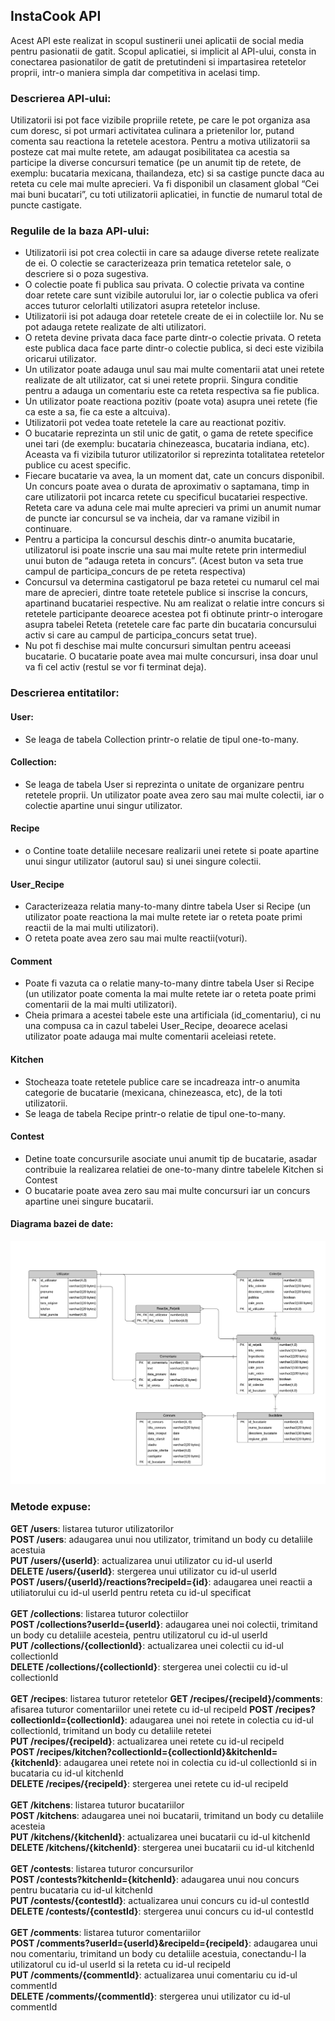 
## InstaCook API
Acest API este realizat in scopul sustinerii unei aplicatii de social media pentru pasionatii de gatit.
Scopul aplicatiei, si implicit al API-ului, consta in conectarea pasionatilor de gatit de pretutindeni si impartasirea retetelor proprii, intr-o maniera simpla dar competitiva in acelasi timp.

### Descrierea API-ului:
Utilizatorii isi pot face vizibile propriile retete, pe care le pot organiza asa cum doresc, si pot urmari activitatea culinara a prietenilor lor, putand comenta sau reactiona la retetele acestora. Pentru a motiva utilizatorii sa posteze cat mai multe retete, am adaugat posibilitatea ca acestia sa participe la diverse concursuri tematice (pe un anumit tip de retete, de exemplu: bucataria mexicana, thailandeza, etc) si sa castige puncte daca au reteta cu cele mai multe aprecieri. Va fi disponibil un clasament global “Cei mai buni bucatari”, cu toti utilizatorii aplicatiei, in functie de numarul total de puncte castigate.

### Regulile de la baza API-ului:
- Utilizatorii isi pot crea colectii in care sa adauge diverse retete realizate de ei. O colectie se caracterizeaza prin tematica retetelor sale, o descriere si o poza sugestiva.
- O colectie poate fi publica sau privata. O colectie privata va contine doar retete care sunt vizibile autorului lor, iar o colectie publica va oferi acces tuturor celorlalti utilizatori asupra retetelor incluse.
- Utilizatorii isi pot adauga doar retetele create de ei in colectiile lor. Nu se pot adauga retete realizate de alti utilizatori.
- O reteta devine privata daca face parte dintr-o colectie privata. O reteta este publica daca face parte dintr-o colectie publica, si deci este vizibila oricarui utilizator.
- Un utilizator poate adauga unul sau mai multe comentarii atat unei retete realizate de alt utilizator, cat si unei retete proprii. Singura conditie pentru a adauga un comentariu este ca reteta respectiva sa fie publica.
- Un utilizator poate reactiona pozitiv (poate vota) asupra unei retete (fie ca este a sa, fie ca este a altcuiva).
- Utilizatorii pot vedea toate retetele la care au reactionat pozitiv.
- O bucatarie reprezinta un stil unic de gatit, o gama de retete specifice unei tari (de exemplu: bucataria chinezeasca, bucataria indiana, etc). Aceasta va fi vizibila tuturor utilizatorilor si reprezinta totalitatea retetelor publice cu acest specific.
- Fiecare bucatarie va avea, la un moment dat, cate un concurs disponibil. Un concurs poate avea o durata de aproximativ o saptamana, timp in care utilizatorii pot incarca retete cu specificul bucatariei respective. Reteta care va aduna cele mai multe aprecieri va primi un anumit numar de puncte iar concursul se va incheia, dar va ramane vizibil in continuare.
- Pentru a participa la concursul deschis dintr-o anumita bucatarie, utilizatorul isi poate inscrie una sau mai multe retete prin intermediul unui buton de “adauga reteta in concurs”. (Acest buton va seta true campul de participa_concurs de pe reteta respectiva)
- Concursul va determina castigatorul pe baza retetei cu numarul cel mai mare de aprecieri, dintre toate retetele publice si inscrise la concurs, apartinand bucatariei respective. Nu am realizat o relatie intre concurs si retetele participante deoarece acestea pot fi obtinute printr-o interogare asupra tabelei Reteta (retetele care fac parte din bucataria concursului activ si care au campul de participa_concurs setat true).
- Nu pot fi deschise mai multe concursuri simultan pentru aceeasi bucatarie. O bucatarie poate avea mai multe concursuri, insa doar unul va fi cel activ (restul se vor fi terminat deja).


### Descrierea entitatilor:
#### User:
- Se leaga de tabela Collection printr-o relatie de tipul one-to-many.

#### Collection:
- Se leaga de tabela User si reprezinta o unitate de organizare pentru retetele proprii. Un utilizator poate avea zero sau mai multe colectii, iar o colectie apartine unui singur utilizator.

#### Recipe
- o	Contine toate detaliile necesare realizarii unei retete si poate apartine unui singur utilizator (autorul sau) si unei singure colectii.

#### User_Recipe
- Caracterizeaza relatia many-to-many dintre tabela User si Recipe (un utilizator poate reactiona la mai multe retete iar o reteta poate primi reactii de la mai multi utilizatori).
- O reteta poate avea zero sau mai multe reactii(voturi).

#### Comment
- Poate fi vazuta ca o relatie many-to-many dintre tabela User si Recipe (un utilizator poate comenta la mai multe retete iar o reteta poate primi comentarii de la mai multi utilizatori).
- Cheia primara a acestei tabele este una artificiala (id_comentariu), ci nu una compusa ca in cazul tabelei User_Recipe, deoarece acelasi utilizator poate adauga mai multe comentarii aceleiasi retete.

#### Kitchen
- Stocheaza toate retetele publice care se incadreaza intr-o anumita categorie de bucatarie (mexicana, chinezeasca, etc), de la toti utilizatorii.
- Se leaga de tabela Recipe printr-o relatie de tipul one-to-many.

#### Contest
- Detine toate concursurile asociate unui anumit tip de bucatarie, asadar contribuie la realizarea relatiei de one-to-many dintre tabelele Kitchen si Contest
- O bucatarie poate avea zero sau mai multe concursuri iar un concurs apartine unei singure bucatarii.

#### Diagrama bazei de date:
![DB Diagram](diagrama_JAVA_API.png)

### Metode expuse:

**GET /users**: listarea tuturor utilizatorilor<br/>
**POST /users**: adaugarea unui nou utilizator, trimitand un body cu detaliile acestuia<br/>
**PUT /users/{userId}**: actualizarea unui utilizator cu id-ul userId <br/>
**DELETE /users/{userId}**: stergerea unui utilizator cu id-ul userId <br/>
**POST /users/{userId}/reactions?recipeId={id}**: adaugarea unei reactii a utiliatorului cu id-ul userId pentru reteta cu id-ul specificat<br/>
<br/>
**GET /collections**: listarea tuturor colectiilor <br/>
**POST /collections?userId={userId}**: adaugarea unei noi colectii, trimitand un body cu detaliile acesteia, pentru utilizatorul cu id-ul userId <br/>
**PUT /collections/{collectionId}**: actualizarea unei colectii cu id-ul collectionId <br/>
**DELETE /collections/{collectionId}**: stergerea unei colectii cu id-ul collectionId <br/>
<br/>
**GET /recipes**: listarea tuturor retetelor
**GET /recipes/{recipeId}/comments**: afisarea tuturor comentariilor unei retete cu id-ul recipeId
**POST /recipes?collectionId={collectionId}**: adaugarea unei noi retete in colectia cu id-ul collectionId, trimitand un body cu detaliile retetei<br/>
**PUT /recipes/{recipeId}**: actualizarea unei retete cu id-ul recipeId <br/>
**POST /recipes/kitchen?collectionId={collectionId}&kitchenId={kitchenId}**: adaugarea unei retete noi in colectia cu id-ul collectionId si in bucataria cu id-ul kitchenId <br/>
**DELETE /recipes/{recipeId}**: stergerea unei retete cu id-ul recipeId <br/>
<br/>
**GET /kitchens**: listarea tuturor bucatariilor <br/>
**POST /kitchens**: adaugarea unei noi bucatarii, trimitand un body cu detaliile acesteia<br/>
**PUT /kitchens/{kitchenId}**: actualizarea unei bucatarii cu id-ul kitchenId <br/>
**DELETE /kitchens/{kitchenId}**: stergerea unei bucatarii cu id-ul kitchenId <br/>
<br/>
**GET /contests**: listarea tuturor concursurilor <br/>
**POST /contests?kitchenId={kitchenId}**: adaugarea unui nou concurs pentru bucataria cu id-ul kitchenId <br/>
**PUT /contests/{contestId}**: actualizarea unui concurs cu id-ul contestId <br/>
**DELETE /contests/{contestId}**: stergerea unui concurs cu id-ul contestId <br/>
<br/>
**GET /comments**: listarea tuturor comentariilor <br/>
**POST /comments?userId={userId}&recipeId={recipeId}**: adaugarea unui nou comentariu, trimitand un body cu detaliile acestuia, conectandu-l la utilizatorul cu id-ul userId si la reteta cu id-ul recipeId<br/>
**PUT /comments/{commentId}**: actualizarea unui comentariu cu id-ul commentId <br/>
**DELETE /comments/{commentId}**: stergerea unui utilizator cu id-ul commentId <br/>

